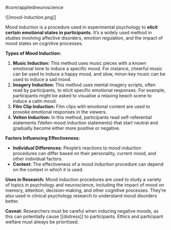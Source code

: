 #core/appliedneuroscience 

![[mood-induction.png]]

Mood induction is a procedure used in experimental psychology to **elicit certain emotional states in participants.** It’s a widely used method in studies involving affective disorders, emotion regulation, and the impact of mood states on cognitive processes.

**Types of Mood Induction:**

1. **Music Induction:** This method uses music pieces with a known emotional tone to induce a specific mood. For instance, cheerful music can be used to induce a happy mood, and slow, minor-key music can be used to induce a sad mood.
2. **Imagery Induction:** This method uses mental imagery scripts, often read by participants, to elicit specific emotional responses. For example, participants might be asked to visualise a relaxing beach scene to induce a calm mood.
3. **Film Clip Induction:** Film clips with emotional content are used to provoke emotional responses in the viewers.
4. **Velten Induction:** In this method, participants read self-referential statements (Velten mood induction statements) that start neutral and gradually become either more positive or negative.

**Factors Influencing Effectiveness:**
- **Individual Differences:** People’s reactions to mood induction procedures can differ based on their personality, current mood, and other individual factors.
- **Context:** The effectiveness of a mood induction procedure can depend on the context in which it is used.

**Uses in Research:**
Mood induction procedures are used to study a variety of topics in psychology and neuroscience, including the impact of mood on memory, attention, decision-making, and other cognitive processes. They’re also used in clinical psychology research to understand mood disorders better.

**Caveat:**
Researchers must be careful when inducing negative moods, as this can potentially cause [[distress]] to participants. Ethics and participant welfare must always be prioritised.
